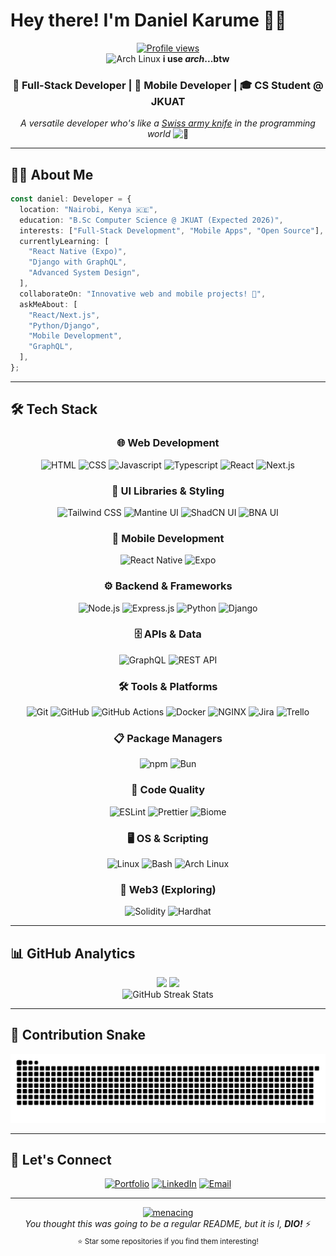 


# Hey there! I'm Daniel Karume 👋🏾

<div align="center">
  <a href="https://github.com/Karume-lab/karume-lab">
    <img src="https://komarev.com/ghpvc/?username=Karume-lab&color=0891b2&style=flat-square&label=Profile+Views" alt="Profile views" />
  </a>
</div>

<div align="center">
  <img src="https://user-images.githubusercontent.com/25181517/186884156-e63da389-f3e1-4dca-a6c1-d76e886ba22a.png" alt="Arch Linux" width="20" />
  <strong>i use <em>arch</em>...btw</strong>
</div>

<div align="center">
  <h3>🚀 Full-Stack Developer | 📱 Mobile Developer | 🎓 CS Student @ JKUAT</h3>
  
  <p>
    <em>A versatile developer who's like a 
    <a href="https://en.wikipedia.org/wiki/Swiss_Army_knife#Cultural_impact">Swiss army knife</a> 
    in the programming world</em> 
    <img src="https://cdn-icons-png.flaticon.com/512/5064/5064061.png" alt="🔧" width="20"/>
  </p>
</div>

---

## 🧑‍💻 About Me

```typescript
const daniel: Developer = {
  location: "Nairobi, Kenya 🇰🇪",
  education: "B.Sc Computer Science @ JKUAT (Expected 2026)",
  interests: ["Full-Stack Development", "Mobile Apps", "Open Source"],
  currentlyLearning: [
    "React Native (Expo)",
    "Django with GraphQL",
    "Advanced System Design",
  ],
  collaborateOn: "Innovative web and mobile projects! 🚀",
  askMeAbout: [
    "React/Next.js",
    "Python/Django",
    "Mobile Development",
    "GraphQL",
  ],
};
```

---

## 🛠️ Tech Stack

<div align="center">

### 🌐 Web Development

![HTML](https://img.shields.io/badge/HTML-E34F26?style=for-the-badge&logo=html5&logoColor=white)
![CSS](https://img.shields.io/badge/CSS-1572B6?style=for-the-badge&logo=css3&logoColor=white)
![Javascript](https://img.shields.io/badge/JavaScript-F7DF1E?style=for-the-badge&logo=javascript&logoColor=black)
![Typescript](https://img.shields.io/badge/TypeScript-007ACC?style=for-the-badge&logo=typescript&logoColor=white)
![React](https://img.shields.io/badge/React-20232A?style=for-the-badge&logo=react&logoColor=61DAFB)
![Next.js](https://img.shields.io/badge/Next.js-000000?style=for-the-badge&logo=next.js&logoColor=white)

### 🎨 UI Libraries & Styling

![Tailwind CSS](https://img.shields.io/badge/Tailwind_CSS-38B2AC?style=for-the-badge&logo=tailwind-css&logoColor=white)
![Mantine UI](https://img.shields.io/badge/Mantine_UI-339AF0?style=for-the-badge&logo=react&logoColor=white)
![ShadCN UI](https://img.shields.io/badge/ShadCN_UI-000000?style=for-the-badge&logo=react&logoColor=white)
![BNA UI](https://img.shields.io/badge/BNA_UI-000000?style=for-the-badge&logo=react&logoColor=white)

### 📱 Mobile Development

![React Native](https://img.shields.io/badge/React_Native-20232A?style=for-the-badge&logo=react&logoColor=61DAFB)
![Expo](https://img.shields.io/badge/Expo-000020?style=for-the-badge&logo=expo&logoColor=white)

### ⚙️ Backend & Frameworks

![Node.js](https://img.shields.io/badge/Node.js-43853D?style=for-the-badge&logo=node.js&logoColor=white)
![Express.js](https://img.shields.io/badge/Express.js-000000?style=for-the-badge&logo=express&logoColor=white)
![Python](https://img.shields.io/badge/Python-3776AB?style=for-the-badge&logo=python&logoColor=white)
![Django](https://img.shields.io/badge/Django-092E20?style=for-the-badge&logo=django&logoColor=white)

### 🗄️ APIs & Data

![GraphQL](https://img.shields.io/badge/GraphQL-E10098?style=for-the-badge&logo=graphql&logoColor=white)
![REST API](https://img.shields.io/badge/REST_API-FF6C37?style=for-the-badge&logo=api&logoColor=white)

### 🛠️ Tools & Platforms

![Git](https://img.shields.io/badge/Git-F05032?style=for-the-badge&logo=git&logoColor=white)
![GitHub](https://img.shields.io/badge/GitHub-181717?style=for-the-badge&logo=github&logoColor=white)
![GitHub Actions](https://img.shields.io/badge/GitHub_Actions-2088FF?style=for-the-badge&logo=github-actions&logoColor=white)
![Docker](https://img.shields.io/badge/Docker-2496ED?style=for-the-badge&logo=docker&logoColor=white)
![NGINX](https://img.shields.io/badge/NGINX-009639?style=for-the-badge&logo=nginx&logoColor=white)
![Jira](https://img.shields.io/badge/Jira-0052CC?style=for-the-badge&logo=jira&logoColor=white)
![Trello](https://img.shields.io/badge/Trello-0052CC?style=for-the-badge&logo=trello&logoColor=white)

### 📋 Package Managers

![npm](https://img.shields.io/badge/npm-CB3837?style=for-the-badge&logo=npm&logoColor=white)
![Bun](https://img.shields.io/badge/Bun-000000?style=for-the-badge&logo=bun&logoColor=white)

### 🧹 Code Quality

![ESLint](https://img.shields.io/badge/ESLint-4B32C3?style=for-the-badge&logo=eslint&logoColor=white)
![Prettier](https://img.shields.io/badge/Prettier-F7B93E?style=for-the-badge&logo=prettier&logoColor=black)
![Biome](https://img.shields.io/badge/Biome-000000?style=for-the-badge&logo=biome&logoColor=white)

### 🖥️ OS & Scripting

![Linux](https://img.shields.io/badge/Linux-FCC624?style=for-the-badge&logo=linux&logoColor=black)
![Bash](https://img.shields.io/badge/Bash-4EAA25?style=for-the-badge&logo=gnu-bash&logoColor=white)
![Arch Linux](https://img.shields.io/badge/Arch_Linux-1793D1?style=for-the-badge&logo=arch-linux&logoColor=white)

### 🔗 Web3 (Exploring)

![Solidity](https://img.shields.io/badge/Solidity-363636?style=for-the-badge&logo=solidity&logoColor=white)
![Hardhat](https://img.shields.io/badge/Hardhat-FFF100?style=for-the-badge&logo=ethereum&logoColor=black)

</div>

---

## 📊 GitHub Analytics

<div align="center">
  <img height="180em" src="https://github-readme-stats.vercel.app/api?username=karume-lab&show_icons=true&theme=tokyonight&include_all_commits=true&count_private=true&hide_border=true"/>
  <img height="180em" src="https://github-readme-stats.vercel.app/api/top-langs/?username=karume-lab&layout=compact&langs_count=8&theme=tokyonight&hide_border=true"/>
</div>

<div align="center">
  <img src="https://github-readme-streak-stats.herokuapp.com/?user=karume-lab&theme=tokyonight&hide_border=true" alt="GitHub Streak Stats" />
</div>

---

## 🐍 Contribution Snake

<div align="center">
  <picture>
    <source media="(prefers-color-scheme: dark)" srcset="https://raw.githubusercontent.com/Karume-lab/Karume-lab/output/github-contribution-grid-snake-dark.svg" />
    <source media="(prefers-color-scheme: light)" srcset="https://raw.githubusercontent.com/Karume-lab/Karume-lab/output/github-contribution-grid-snake.svg" />
    <img alt="github contribution grid snake animation" src="https://raw.githubusercontent.com/Karume-lab/Karume-lab/output/github-contribution-grid-snake.svg" />
  </picture>
</div>

---

## 🤝 Let's Connect

<div align="center">
  
[![Portfolio](https://img.shields.io/badge/Portfolio-karume.vercel.app-0891b2?style=for-the-badge&logo=vercel&logoColor=white)](https://karume.vercel.app)
[![LinkedIn](https://img.shields.io/badge/LinkedIn-0077B5?style=for-the-badge&logo=linkedin&logoColor=white)](https://linkedin.com/in/daniel-karume)
[![Email](https://img.shields.io/badge/Email-D14836?style=for-the-badge&logo=gmail&logoColor=white)](mailto:danielkarume.work@gmail.com)

</div>

---

<div align="center">
  <a href="https://emoji.gg/emoji/6991_menacing">
    <img src="https://cdn3.emoji.gg/emojis/6991_menacing.png" width="32px" height="32px" alt="menacing">
  </a>
  <br>
  <em>You thought this was going to be a regular README, but it is I, <strong>DIO!</strong></em> ⚡
</div>

<div align="center">
  <sub>⭐ Star some repositories if you find them interesting!</sub>
</div>

